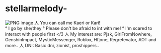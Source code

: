 # stellarmelody-
  ![PNG image](https://github.com/stellarmelody/stellarmelody-/assets/123318172/7f1f720c-d7db-48d6-b109-0a4235ef1fdd)
人 You can call me Kaeri or Kari!  
° I go by she/they °
Please don't be afraid to int
with me! ° I'm scared to interact with people first </3 
人 My interest are: Pjsk, GirlFromNowhere,  GenshinImpact, MysticMessenger, Roblox, Hfjone, Regretevator, AOT and more.. 
人 DNI: Basic dni, zionist, proshippers..

